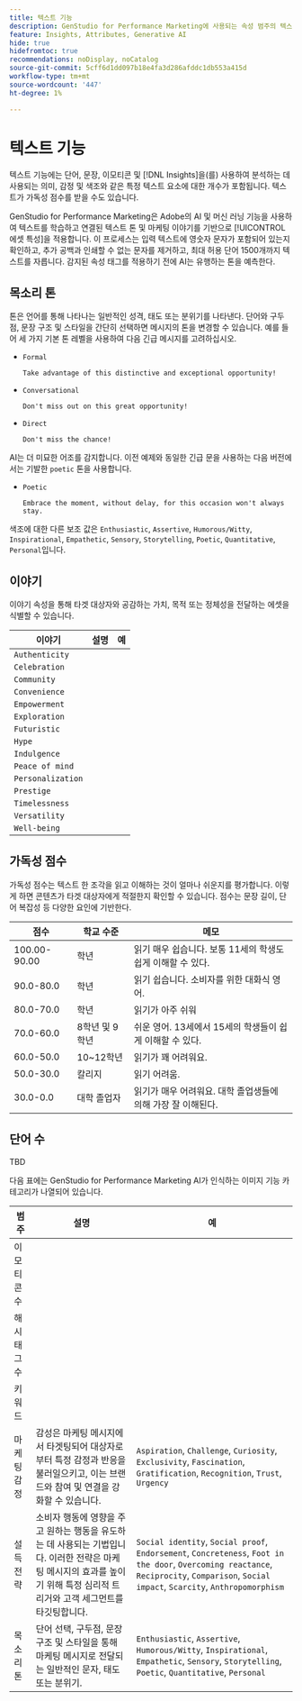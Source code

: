 ```yaml
---
title: 텍스트 기능
description: GenStudio for Performance Marketing에 사용되는 속성 범주의 텍스트 기능에 대해 알아봅니다.
feature: Insights, Attributes, Generative AI
hide: true
hidefromtoc: true
recommendations: noDisplay, noCatalog
source-git-commit: 5cff6d1dd097b18e4fa3d286afddc1db553a415d
workflow-type: tm+mt
source-wordcount: '447'
ht-degree: 1%

---
```


# 텍스트 기능

텍스트 기능에는 단어, 문장, 이모티콘 및 [!DNL Insights]을(를) 사용하여 분석하는 데 사용되는 의미, 감정 및 색조와 같은 특정 텍스트 요소에 대한 개수가 포함됩니다. 텍스트가 가독성 점수를 받을 수도 있습니다.

GenStudio for Performance Marketing은 Adobe의 AI 및 머신 러닝 기능을 사용하여 텍스트를 학습하고 연결된 텍스트 톤 및 마케팅 이야기를 기반으로 [!UICONTROL 에셋 특성]을 적용합니다. 이 프로세스는 입력 텍스트에 영숫자 문자가 포함되어 있는지 확인하고, 추가 공백과 인쇄할 수 없는 문자를 제거하고, 최대 허용 단어 1500개까지 텍스트를 자릅니다. 감지된 속성 태그를 적용하기 전에 AI는 유행하는 톤을 예측한다.

## 목소리 톤

톤은 언어를 통해 나타나는 일반적인 성격, 태도 또는 분위기를 나타낸다. 단어와 구두점, 문장 구조 및 스타일을 간단히 선택하면 메시지의 톤을 변경할 수 있습니다. 예를 들어 세 가지 기본 톤 레벨을 사용하여 다음 긴급 메시지를 고려하십시오.

- `Formal`

  ```
  Take advantage of this distinctive and exceptional opportunity!
  ```

- `Conversational`

  ```
  Don't miss out on this great opportunity!
  ```

- `Direct`

  ```
  Don't miss the chance!
  ```

AI는 더 미묘한 어조를 감지합니다. 이전 예제와 동일한 긴급 문을 사용하는 다음 버전에서는 기발한 `poetic` 톤을 사용합니다.

- `Poetic`

  ```
  Embrace the moment, without delay, for this occasion won't always stay.
  ```

색조에 대한 다른 보조 값은 `Enthusiastic`, `Assertive`, `Humorous/Witty`, `Inspirational`, `Empathetic`, `Sensory`, `Storytelling`, `Poetic`, `Quantitative`, `Personal`입니다.

## 이야기

이야기 속성을 통해 타겟 대상자와 공감하는 가치, 목적 또는 정체성을 전달하는 에셋을 식별할 수 있습니다.

| 이야기 | 설명 | 예 |
| ----------------- | ----------- | ------- |
| `Authenticity` |             |         |
| `Celebration` |             |         |
| `Community` |             |         |
| `Convenience` |             |         |
| `Empowerment` |             |         |
| `Exploration` |             |         |
| `Futuristic` |             |         |
| `Hype` |             |         |
| `Indulgence` |             |         |
| `Peace of mind` |             |         |
| `Personalization` |             |         |
| `Prestige` |             |         |
| `Timelessness` |             |         |
| `Versatility` |             |         |
| `Well-being` |             |         |

## 가독성 점수

가독성 점수는 텍스트 한 조각을 읽고 이해하는 것이 얼마나 쉬운지를 평가합니다. 이렇게 하면 콘텐츠가 타겟 대상자에게 적절한지 확인할 수 있습니다. 점수는 문장 길이, 단어 복잡성 등 다양한 요인에 기반한다.

| 점수 | 학교 수준 | 메모 |
| ----------- | ------------------ | ------------------------------------------------------------------------- |
| 100.00-90.00 | 학년 | 읽기 매우 쉽습니다. 보통 11세의 학생도 쉽게 이해할 수 있다. |
| 90.0-80.0 | 학년 | 읽기 쉽습니다. 소비자를 위한 대화식 영어. |
| 80.0-70.0 | 학년 | 읽기가 아주 쉬워 |
| 70.0-60.0 | 8학년 및 9학년 | 쉬운 영어. 13세에서 15세의 학생들이 쉽게 이해할 수 있다. |
| 60.0-50.0 | 10~12학년 | 읽기가 꽤 어려워요. |
| 50.0-30.0 | 칼리지 | 읽기 어려움. |
| 30.0-0.0 | 대학 졸업자 | 읽기가 매우 어려워요. 대학 졸업생들에 의해 가장 잘 이해된다. |

## 단어 수

TBD

다음 표에는 GenStudio for Performance Marketing AI가 인식하는 이미지 기능 카테고리가 나열되어 있습니다.

| 범주 | 설명 | 예 |
| -------------------- | ------------- | --------------------- |
| 이모티콘 수 |             |        |
| 해시 태그 수 |             |        |
| 키워드 |             |        |
| 마케팅 감정 | 감성은 마케팅 메시지에서 타겟팅되어 대상자로부터 특정 감정과 반응을 불러일으키고, 이는 브랜드와 참여 및 연결을 강화할 수 있습니다. | `Aspiration`, `Challenge`, `Curiosity`, `Exclusivity`, `Fascination`, `Gratification`, `Recognition`, `Trust`, `Urgency` |
| 설득 전략 | 소비자 행동에 영향을 주고 원하는 행동을 유도하는 데 사용되는 기법입니다. 이러한 전략은 마케팅 메시지의 효과를 높이기 위해 특정 심리적 트리거와 고객 세그먼트를 타깃팅합니다. | `Social identity`, `Social proof`, `Endorsement`, `Concreteness`, `Foot in the door`, `Overcoming reactance`, `Reciprocity`, `Comparison`, `Social impact`, `Scarcity`, `Anthropomorphism` |
| 목소리 톤 | 단어 선택, 구두점, 문장 구조 및 스타일을 통해 마케팅 메시지로 전달되는 일반적인 문자, 태도 또는 분위기. | `Enthusiastic`, `Assertive`, `Humorous/Witty`, `Inspirational`, `Empathetic`, `Sensory`, `Storytelling`, `Poetic`, `Quantitative`, `Personal` |
